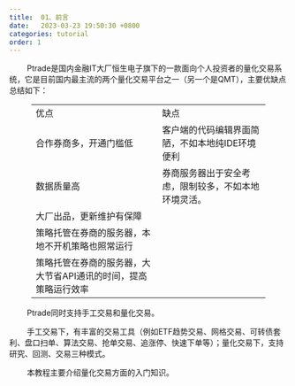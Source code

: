 ```yaml
---
title:  01、前言
date:   2023-03-23 19:50:30 +0800
categories: tutorial
order: 1
---
```


&emsp; &emsp;Ptrade是国内金融IT大厂恒生电子旗下的一款面向个人投资者的量化交易系统，它是目前国内最主流的两个量化交易平台之一（另一个是QMT），主要优缺点总结如下：


<figure class="wp-block-table"><table><tbody><tr><td>优点</td><td>缺点</td></tr><tr><td>合作券商多，开通门槛低</td><td>客户端的代码编辑界面简陋，不如本地纯IDE环境便利</td></tr><tr><td>数据质量高</td><td>券商服务器出于安全考虑，限制较多，不如本地环境灵活。</td></tr><tr><td>大厂出品，更新维护有保障</td><td></td></tr><tr><td>策略托管在券商的服务器，本地不开机策略也照常运行</td><td></td></tr><tr><td>策略托管在券商的服务器，大大节省API通讯的时间，提高策略运行效率</td><td></td></tr></tbody></table></figure>

&emsp; &emsp;Ptrade同时支持手工交易和量化交易。

&emsp; &emsp;手工交易下，有丰富的交易工具（例如ETF趋势交易、网格交易、可转债套利、盘口扫单、算法交易、抢单交易、追涨停、快速下单等）；量化交易下，支持研究、回测、交易三种模式。

&emsp; &emsp;本教程主要介绍量化交易方面的入门知识。
